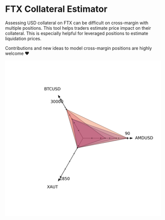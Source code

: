 # FTX Collateral Estimator

Assessing USD collateral on FTX can be difficult on cross-margin with multiple positions. This tool helps traders estimate price impact on their collateral. This is especially helpful for leveraged positions to estimate liquidation prices.

Contributions and new ideas to model cross-margin positions are highly welcome ❤️️

![Example Collateral Position](plot.png)